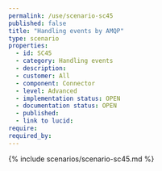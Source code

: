 ```yaml
---
permalink: /use/scenario-sc45
published: false
title: "Handling events by AMQP"
type: scenario
properties:
  - id: SC45
  - category: Handling events
  - description:
  - customer: All
  - component: Connector
  - level: Advanced
  - implementation status: OPEN
  - documentation status: OPEN
  - published:
  - link to lucid:
require:
required_by:
---
```


{% include scenarios/scenario-sc45.md %}
